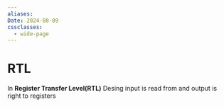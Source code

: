 ```yaml
---
aliases: 
Date: 2024-08-09
cssclasses:
  - wide-page
---
```



# RTL
In **Register Transfer Level(RTL)** Desing input is read from and output is right to registers